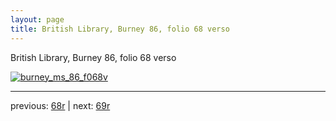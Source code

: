 ```yaml
---
layout: page
title: British Library, Burney 86, folio 68 verso
---
```


British Library, Burney 86, folio 68 verso

[![burney_ms_86_f068v](http://www.homermultitext.org/iipsrv?IIIF=/project/homer/pyramidal/deepzoom/bl/burney86imgs/v1/burney_ms_86_f068v.tif/full/800,/0/default.jpg)](http://www.homermultitext.org/ict2/?urn=urn:cite2:bl:burney86imgs.v1:burney_ms_86_f068v) 

---

previous:  [68r](../68r/) | next: [69r](../69r/)